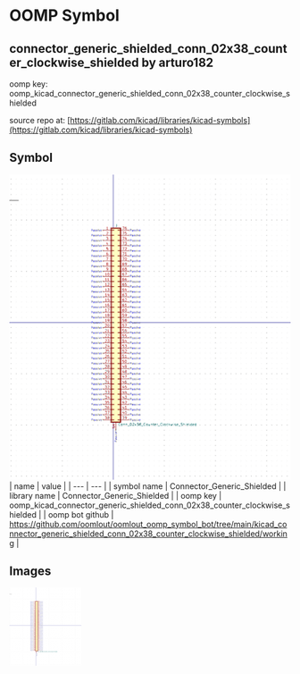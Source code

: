 # OOMP Symbol  
## connector_generic_shielded_conn_02x38_counter_clockwise_shielded  by arturo182  
  
oomp key: oomp_kicad_connector_generic_shielded_conn_02x38_counter_clockwise_shielded  
  
source repo at: [https://gitlab.com/kicad/libraries/kicad-symbols](https://gitlab.com/kicad/libraries/kicad-symbols)  
## Symbol  
  
[![working.png](working_600.png)](working.png)  
| name | value | 
| --- | --- | 
| symbol name | Connector_Generic_Shielded | 
| library name | Connector_Generic_Shielded | 
| oomp key | oomp_kicad_connector_generic_shielded_conn_02x38_counter_clockwise_shielded | 
| oomp bot github | https://github.com/oomlout/oomlout_oomp_symbol_bot/tree/main/kicad_connector_generic_shielded_conn_02x38_counter_clockwise_shielded/working | 
## Images  
  
[![working.png](working_140.png)](working.png)  
